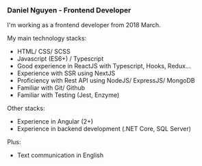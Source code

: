 ### Daniel Nguyen - Frontend Developer

I'm working as a frontend developer from 2018 March.

My main technology stacks:
- HTML/ CSS/ SCSS
- Javascript (ES6+) / Typescript
- Good experience in ReactJS with Typescript, Hooks, Redux...
- Experience with SSR using NextJS
- Proficiency with Rest API using NodeJS/ ExpressJS/ MongoDB
- Familiar with Git/ Github
- Familiar with Testing (Jest, Enzyme)

Other stacks:
- Experience in Angular (2+)
- Experience in backend development (.NET Core, SQL Server)

Plus:
- Text communication in English


